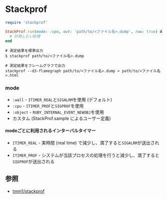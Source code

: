 # Stackprof

```ruby
require 'stackprof'

StackProf.run(mode: :cpu, out: 'path/to/<ファイル名>.dump', raw: true) do
  # 計測したい処理
end
```

```
# 測定結果を標準出力
$ stackprof path/to/<ファイル名>.dump

# 測定結果をフレームグラフで出力
stackprof --d3-flamegraph path/to/<ファイル名>.dump > path/to/<ファイル名>.html
```

### mode
- `:wall` - `ITIMER_REAL`と`SIGALRM`を使用 (デフォルト)
- `:cpu`  - `ITIMER_PROF`と`SIGPROF`を使用
- `:object` - `RUBY_INTERNAL_EVENT_NEWOBJ`を使用
- カスタム (StackProf.sample によるユーザー定義)

#### modeごとに利用されるインターバルタイマー
- `ITIMER_REAL` - 実時間 (real time) で減少し、満了すると`SIGALRM`が送出される
- `ITIMER_PROF` - システムが当該プロセスの処理を行うと減少し、満了すると`SIGPROF`が送出される

## 参照
- [tmm1/stackprof](https://github.com/tmm1/stackprof)
